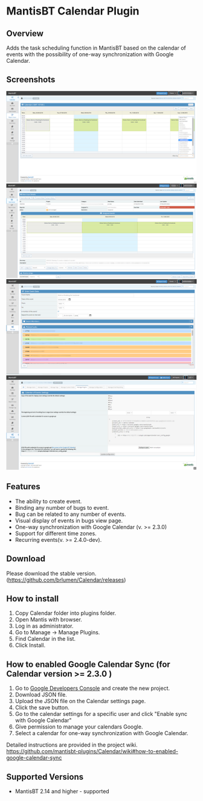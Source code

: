 # MantisBT Calendar Plugin
Overview
--------
Adds the task scheduling function in MantisBT based on the calendar of events with the possibility of one-way synchronization with Google Calendar.

Screenshots
-----------

![alt text](doc/main_view_with_filter_list.png)
![alt text](doc/view_event_layers_in_bug_view.png)
![alt text](doc/add_event_view.png)
![alt text](doc/plugin_config_view.png)

Features
--------
- The ability to create event.
- Binding any number of bugs to event.
- Bug can be related to any number of events.
- Visual display of events in bugs view page.
- One-way synchronization with Google Calendar (v. >= 2.3.0)
- Support for different time zones.
- Recurring events(v. >= 2.4.0-dev).

Download
--------
Please download the stable version.
(https://github.com/brlumen/Calendar/releases)


How to install
--------------

1. Copy Calendar folder into plugins folder.
2. Open Mantis with browser.
3. Log in as administrator.
4. Go to Manage -> Manage Plugins.
5. Find Calendar in the list.
6. Click Install.


How to enabled Google Calendar Sync (for Calendar version >= 2.3.0 )
----------------------------------------------------------------

1. Go to [Google Developers Console](https://console.developers.google.com/) and create the new project.
2. Download JSON file.
3. Upload the JSON file on the Calendar settings page.
4. Click the save button.
5. Go to the calendar settings for a specific user and click "Enable sync with Google Calendar"
6. Give permission to manage your calendars Google.
7. Select a calendar for one-way synchronization with Google Calendar.

Detailed instructions are provided in the project wiki.
https://github.com/mantisbt-plugins/Calendar/wiki#how-to-enabled-google-calendar-sync

Supported Versions
------------------

- MantisBT 2.14 and higher - supported
